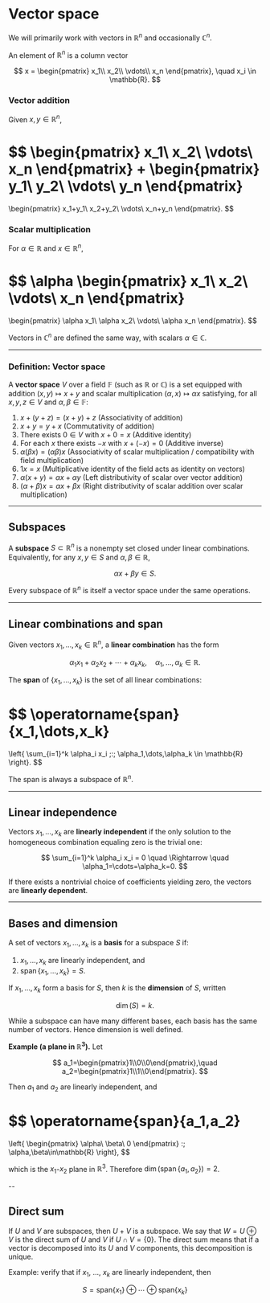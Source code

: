 # Vector space

We will primarily work with vectors in $\mathbb{R}^n$ and occasionally $\mathbb{C}^n$.

An element of $\mathbb{R}^n$ is a column vector

$$
x = \begin{pmatrix}
x_1\\
x_2\\
\vdots\\
x_n
\end{pmatrix},
\quad x_i \in \mathbb{R}.
$$

### Vector addition

Given $x,y \in \mathbb{R}^n$,

$$
\begin{pmatrix}
x_1\\
x_2\\
\vdots\\
x_n
\end{pmatrix}
+
\begin{pmatrix}
y_1\\
y_2\\
\vdots\\
y_n
\end{pmatrix}
=
\begin{pmatrix}
x_1+y_1\\
x_2+y_2\\
\vdots\\
x_n+y_n
\end{pmatrix}.
$$

### Scalar multiplication

For $\alpha \in \mathbb{R}$ and $x \in \mathbb{R}^n$,

$$
\alpha
\begin{pmatrix}
x_1\\
x_2\\
\vdots\\
x_n
\end{pmatrix}
=
\begin{pmatrix}
\alpha x_1\\
\alpha x_2\\
\vdots\\
\alpha x_n
\end{pmatrix}.
$$

Vectors in $\mathbb{C}^n$ are defined the same way, with scalars $\alpha \in \mathbb{C}$.

---

### Definition: Vector space

A **vector space** $V$ over a field $\mathbb{F}$ (such as $\mathbb{R}$ or $\mathbb{C}$) is a set equipped with addition $(x,y)\mapsto x+y$ and scalar multiplication $(\alpha,x)\mapsto \alpha x$ satisfying, for all $x,y,z\in V$ and $\alpha,\beta\in\mathbb{F}$:

1. $x+(y+z)=(x+y)+z$  (Associativity of addition)
2. $x+y=y+x$  (Commutativity of addition)
3. There exists $0\in V$ with $x+0=x$  (Additive identity)
4. For each $x$ there exists $-x$ with $x+(-x)=0$  (Additive inverse)
5. $\alpha(\beta x)=(\alpha\beta)x$  (Associativity of scalar multiplication / compatibility with field multiplication)
6. $1x=x$  (Multiplicative identity of the field acts as identity on vectors)
7. $\alpha(x+y)=\alpha x+\alpha y$  (Left distributivity of scalar over vector addition)
8. $(\alpha+\beta)x=\alpha x+\beta x$  (Right distributivity of scalar addition over scalar multiplication)

---

## Subspaces

A **subspace** $S \subset \mathbb{R}^n$ is a nonempty set closed under linear combinations. Equivalently, for any $x,y \in S$ and $\alpha,\beta \in \mathbb{R}$,

$$
\alpha x + \beta y \in S.
$$

Every subspace of $\mathbb{R}^n$ is itself a vector space under the same operations.

---

## Linear combinations and span

Given vectors $x_1,\dots,x_k \in \mathbb{R}^n$, a **linear combination** has the form

$$
\alpha_1 x_1 + \alpha_2 x_2 + \cdots + \alpha_k x_k,
\quad \alpha_1,\dots,\alpha_k \in \mathbb{R}.
$$

The **span** of $\{x_1,\dots,x_k\}$ is the set of all linear combinations:

$$
\operatorname{span}\{x_1,\dots,x_k\}
=
\left\{
\sum_{i=1}^k \alpha_i x_i \;:\; \alpha_1,\dots,\alpha_k \in \mathbb{R}
\right\}.
$$

The span is always a subspace of $\mathbb{R}^n$.

---

## Linear independence

Vectors $x_1,\dots,x_k$ are **linearly independent** if the only solution to the homogeneous combination equaling zero is the trivial one:

$$
\sum_{i=1}^k \alpha_i x_i = 0
\quad \Rightarrow \quad
\alpha_1=\cdots=\alpha_k=0.
$$

If there exists a nontrivial choice of coefficients yielding zero, the vectors are **linearly dependent**.

---

## Bases and dimension

A set of vectors $x_1,\dots,x_k$ is a **basis** for a subspace $S$ if:

1. $x_1,\dots,x_k$ are linearly independent, and
2. $\operatorname{span}\{x_1,\dots,x_k\} = S$.

If $x_1,\dots,x_k$ form a basis for $S$, then $k$ is the **dimension** of $S$, written

$$
\dim(S) = k.
$$

While a subspace can have many different bases, each basis has the same number of vectors. Hence dimension is well defined.

**Example (a plane in $\mathbb{R}^3$).** Let

$$
a_1=\begin{pmatrix}1\\0\\0\end{pmatrix},\quad
a_2=\begin{pmatrix}1\\1\\0\end{pmatrix}.
$$

Then $a_1$ and $a_2$ are linearly independent, and

$$
\operatorname{span}\{a_1,a_2\}
=
\left\{
\begin{pmatrix}
\alpha\\
\beta\\
0
\end{pmatrix}
:\; \alpha,\beta\in\mathbb{R}
\right\},
$$

which is the $x_1$-$x_2$ plane in $\mathbb{R}^3$. Therefore $\dim(\operatorname{span}\{a_1,a_2\})=2$.

--

## Direct sum

If $U$ and $V$ are subspaces, then $U+V$ is a subspace. We say that $W=U \oplus V$ is the direct sum of $U$ and $V$ if $U \cap V = \{0\}$. The direct sum means that if a vector is decomposed into its $U$ and $V$ components, this decomposition is unique.

Example: verify that if $x_1$, ..., $x_k$ are linearly independent, then

$$
S = \text{span}\{x_1\} \oplus \cdots \oplus \text{span}\{x_k\}
$$
